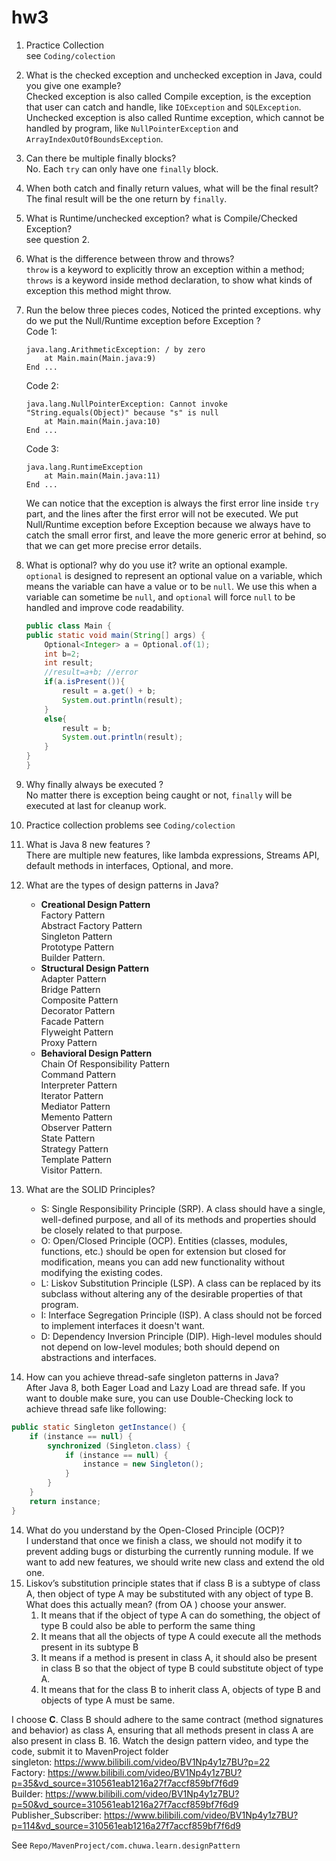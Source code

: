 # hw3  

1. Practice Collection  
    see `Coding/colection`
2. What is the checked exception and unchecked exception in Java, could you give one example?  
    Checked exception is also called Compile exception, is the exception that user can catch and handle, like `IOException` and `SQLException`.  
    Unchecked exception is also called Runtime exception, which cannot be handled by program, like `NullPointerException` and `ArrayIndexOutOfBoundsException`.
3.  Can there be multiple finally blocks?  
    No. Each `try` can only have one `finally` block.  
4.  When both catch and finally return values, what will be the final result?  
    The final result will be the one return by `finally`.  
5. What is Runtime/unchecked exception? what is Compile/Checked Exception?  
    see question 2.
6.  What is the difference between throw and throws?  
    `throw` is a keyword to explicitly throw an exception within a method;  
    `throws` is a keyword inside method declaration, to show what kinds of exception this method might throw.  
7. Run the below three pieces codes, Noticed the printed exceptions. why do we put the Null/Runtime exception before Exception ?   
    Code 1: 
    ```
    java.lang.ArithmeticException: / by zero
        at Main.main(Main.java:9)
    End ...
    ```
    Code 2:
    ```
    java.lang.NullPointerException: Cannot invoke "String.equals(Object)" because "s" is null
	    at Main.main(Main.java:10)
    End ...
    ```
    Code 3:
    ```
    java.lang.RuntimeException
        at Main.main(Main.java:11)
    End ...
    ```
    We can notice that the exception is always the first error line inside `try` part, and the lines after the first error will not be executed. We put Null/Runtime exception before Exception because we always have to catch the small error first, and leave the more generic error at behind, so that we can get more precise error details.
7. What is optional? why do you use it? write an optional example.  
    `optional` is designed to represent an optional value on a variable, which means the variable can have a value or to be `null`. We use this when a variable can sometime be `null`, and `optional` will force `null` to be handled and improve code readability.  
    ```java
    public class Main {
    public static void main(String[] args) {
        Optional<Integer> a = Optional.of(1);
        int b=2;
        int result;
        //result=a+b; //error
        if(a.isPresent()){
            result = a.get() + b;
            System.out.println(result);
        }
        else{
            result = b;
            System.out.println(result);
        }
    }
    }
    ```
8.  Why finally always be executed ?  
    No matter there is exception being caught or not, `finally` will be executed at last for cleanup work.   
9. Practice collection problems
   see `Coding/colection`
10. What is Java 8 new features ?  
     There are multiple new features, like lambda expressions, Streams API, default methods in interfaces, Optional, and more.
11.  What are the types of design patterns in Java?  
     * **Creational Design Pattern**  
         Factory Pattern  
         Abstract Factory Pattern  
         Singleton Pattern  
         Prototype Pattern  
         Builder Pattern.  
     * **Structural Design Pattern**  
         Adapter Pattern  
         Bridge Pattern   
         Composite Pattern  
         Decorator Pattern  
         Facade Pattern  
         Flyweight Pattern  
         Proxy Pattern  
     * **Behavioral Design Pattern**  
         Chain Of Responsibility Pattern  
         Command Pattern  
         Interpreter Pattern  
         Iterator Pattern  
         Mediator Pattern  
         Memento Pattern  
         Observer Pattern  
         State Pattern  
         Strategy Pattern  
         Template Pattern  
         Visitor Pattern.  

12.  What are the SOLID Principles?  
     - S: Single Responsibility Principle (SRP). A class should have a single, well-defined purpose, and all of its methods and properties should be closely related to that purpose.  
     - O: Open/Closed Principle (OCP). Entities (classes, modules, functions, etc.) should be open for extension but closed for modification, means you can add new functionality without modifying the existing codes.  
     - L: Liskov Substitution Principle (LSP). A class can be replaced by its subclass without altering any of the desirable properties of that program. 
     - I: Interface Segregation Principle (ISP). A class should not be forced to implement interfaces it doesn't want.
     - D: Dependency Inversion Principle (DIP). High-level modules should not depend on low-level modules; both should depend on abstractions and interfaces.   
13.  How can you achieve thread-safe singleton patterns in Java?  
   After Java 8, both Eager Load and Lazy Load are thread safe. If you want to double make sure, you can use Double-Checking lock to achieve thread safe like following:
   ```java
   public static Singleton getInstance() {
       if (instance == null) {
           synchronized (Singleton.class) {
               if (instance == null) {
                   instance = new Singleton();
               }
           }
       }
       return instance;
   }
   ```  
14.  What do you understand by the Open-Closed Principle (OCP)?  
    I understand that once we finish a class, we should not modify it to prevent adding bugs or disturbing the currently running module. If we want to add new features, we should write new class and extend the old one. 
15.  Liskov’s substitution principle states that if class B is a subtype of class A, then object of type A may be substituted with any object of type B. What does this actually mean? (from OA ) choose your answer.
        1.  It means that if the object of type A can do something, the object of type B could also be able to perform the same thing
        2.  It means that all the objects of type A could execute all the methods present in its subtype B
        3.  It means if a method is present in class A, it should also be present in class B so that the object of type B could substitute object of type A.
        4.  It means that for the class B to inherit class A, objects of type B and objects of type A must be same.  

I choose **C**. Class B should adhere to the same contract (method signatures and behavior) as class A, ensuring that all methods present in class A are also present in class B.
16.  Watch the design pattern video, and type the code, submit it to MavenProject folder  
     singleton: https://www.bilibili.com/video/BV1Np4y1z7BU?p=22  
     Factory: https://www.bilibili.com/video/BV1Np4y1z7BU?p=35&vd_source=310561eab1216a27f7accf859bf7f6d9  
     Builder: https://www.bilibili.com/video/BV1Np4y1z7BU?p=50&vd_source=310561eab1216a27f7accf859bf7f6d9  
     Publisher_Subscriber: https://www.bilibili.com/video/BV1Np4y1z7BU?p=114&vd_source=310561eab1216a27f7accf859bf7f6d9  

See `Repo/MavenProject/com.chuwa.learn.designPattern`